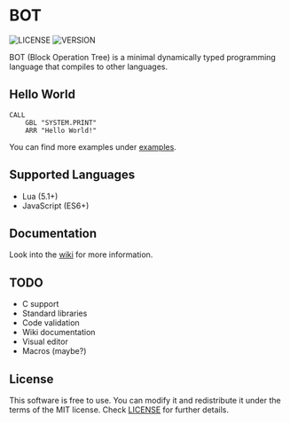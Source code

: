 # BOT
![LICENSE](https://img.shields.io/badge/LICENSE-MIT-green.svg) ![VERSION](https://img.shields.io/badge/VERSION-12-blue)

BOT (Block Operation Tree) is a minimal dynamically typed programming language that compiles to other languages.
## Hello World
```
CALL
	GBL "SYSTEM.PRINT"
	ARR "Hello World!"
```
You can find more examples under [examples](examples).
## Supported Languages
- Lua (5.1+)
- JavaScript (ES6+)
## Documentation
Look into the [wiki](https://github.com/ShoesForClues/BOT/wiki) for more information.
## TODO
- C support
- Standard libraries
- Code validation
- Wiki documentation
- Visual editor
- Macros (maybe?)
## License
This software is free to use. You can modify it and redistribute it under the terms of the 
MIT license. Check [LICENSE](LICENSE) for further details.
